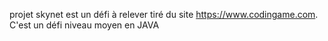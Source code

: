 projet skynet est un défi à relever tiré du site https://www.codingame.com.
C'est un défi niveau moyen en JAVA
